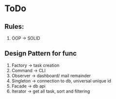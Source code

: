 # ToDo

## Rules:

1. OOP -> SOLID

## Design Pattern for func
1. Factory -> task creation
2. Command -> CLI 
3. Observer -> dashboard/ mail remainder
4. Singleton -> connection to db, universal unique id
5. Facade -> db api
6. Iterator -> get all task, sort and filtering
